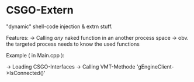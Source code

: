 # CSGO-Extern
"dynamic" shell-code injection &amp; extrn stuff.

Features:
-> Calling *any* naked function in an another process space
 -> obv. the targeted process needs to know the used functions
 
Example ( in Main.cpp ):

-> Loading CSGO-Interfaces
-> Calling VMT-Methode 'gEngineClient->IsConnected()'
